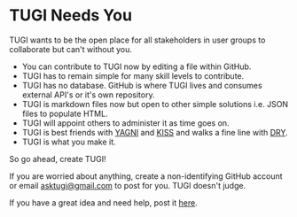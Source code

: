 # TUGI Needs You

TUGI wants to be the open place for all stakeholders in user groups to collaborate but can't without you.

- You can contribute to TUGI now by editing a file within GitHub.
- TUGI has to remain simple for many skill levels to contribute.
- TUGI has no database. GitHub is where TUGI lives and consumes external API's or it's own repository.
- TUGI is markdown files now but open to other simple solutions i.e. JSON files to populate HTML.
- TUGI will appoint others to administer it as time goes on.
- TUGI is best friends with [YAGNI](https://en.wikipedia.org/wiki/You_aren%27t_gonna_need_it) and [KISS](https://en.wikipedia.org/wiki/KISS_principle) and walks a fine line with [DRY](https://en.wikipedia.org/wiki/Don%27t_repeat_yourself).
- TUGI is what you make it.

So go ahead, create TUGI! 

If you are worried about anything, create a non-identifying GitHub account or email asktugi@gmail.com to post for you. TUGI doesn't judge.

If you have a great idea and need help, post it [here](https://github.com/tugihub/tugihub.github.io/issues).
